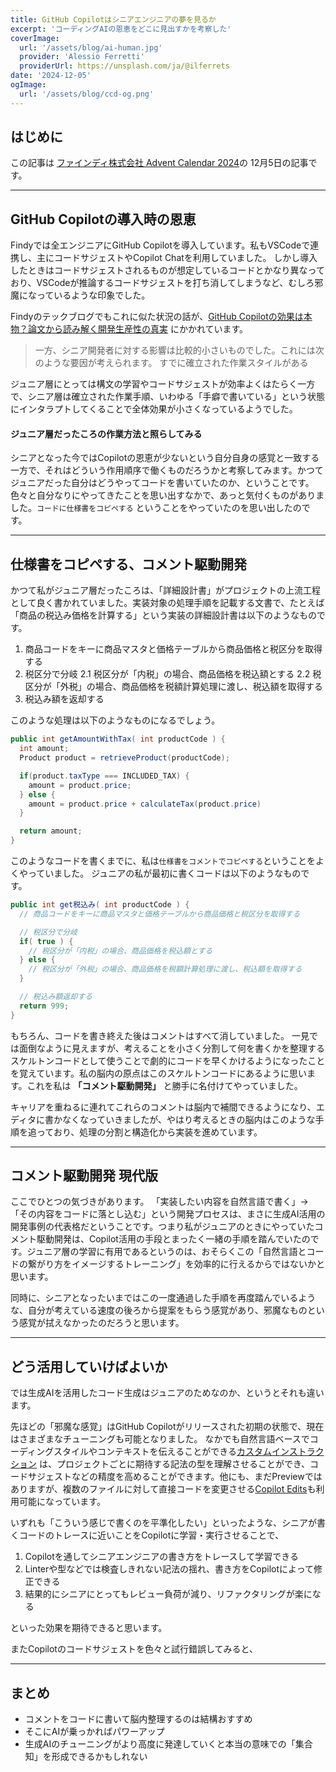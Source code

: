 ```yaml
---
title: GitHub Copilotはシニアエンジニアの夢を見るか
excerpt: 'コーディングAIの恩恵をどこに見出すかを考察した'
coverImage:
  url: '/assets/blog/ai-human.jpg'
  provider: 'Alessio Ferretti'
  providerUrl: https://unsplash.com/ja/@ilferrets
date: '2024-12-05'
ogImage:
  url: '/assets/blog/ccd-og.png'
---
```


## はじめに

この記事は [ファインディ株式会社 Advent Calendar 2024](https://adventar.org/calendars/10599)の 12月5日の記事です。

---

## GitHub Copilotの導入時の恩恵

Findyでは全エンジニアにGitHub Copilotを導入しています。私もVSCodeで連携し、主にコードサジェストやCopilot Chatを利用していました。
しかし導入したときはコードサジェストされるものが想定しているコードとかなり異なっており、VSCodeが推論するコードサジェストを打ち消してしまうなど、むしろ邪魔になっているような印象でした。

Findyのテックブログでもこれに似た状況の話が、[GitHub Copilotの効果は本物？論文から読み解く開発生産性の真実](https://tech.findy.co.jp/entry/2024/09/20/090000) にかかれています。

> 一方、シニア開発者に対する影響は比較的小さいものでした。これには次のような要因が考えられます。
> すでに確立された作業スタイルがある

ジュニア層にとっては構文の学習やコードサジェストが効率よくはたらく一方で、シニア層は確立された作業手順、いわゆる「手癖で書いている」という状態にインタラプトしてくることで全体効果が小さくなっているようでした。

#### ジュニア層だったころの作業方法と照らしてみる

シニアとなった今ではCopilotの恩恵が少ないという自分自身の感覚と一致する一方で、それはどういう作用順序で働くものだろうかと考察してみます。かつてジュニアだった自分はどうやってコードを書いていたのか、ということです。色々と自分なりにやってきたことを思い出すなかで、あっと気付くものがありました。`コードに仕様書をコピペする` ということをやっていたのを思い出したのです。

---

## 仕様書をコピペする、コメント駆動開発

かつて私がジュニア層だったころは、「詳細設計書」がプロジェクトの上流工程として良く書かれていました。実装対象の処理手順を記載する文書で、たとえば「商品の税込み価格を計算する」という実装の詳細設計書は以下のようなものです。

1. 商品コードをキーに商品マスタと価格テーブルから商品価格と税区分を取得する
1. 税区分で分岐
   2.1 税区分が「内税」の場合、商品価格を税込額とする
   2.2 税区分が「外税」の場合、商品価格を税額計算処理に渡し、税込額を取得する
1. 税込み額を返却する

このような処理は以下のようなものになるでしょう。

```java
public int getAmountWithTax( int productCode ) {
  int amount;
  Product product = retrieveProduct(productCode);

  if(product.taxType === INCLUDED_TAX) {
    amount = product.price;
  } else {
    amount = product.price + calculateTax(product.price)
  }

  return amount;
}
```

このようなコードを書くまでに、私は`仕様書をコメントでコピペする`ということをよくやっていました。
ジュニアの私が最初に書くコードは以下のようなものです。

```java
public int get税込み( int productCode ) {
  // 商品コードをキーに商品マスタと価格テーブルから商品価格と税区分を取得する

  // 税区分で分岐
  if( true ) {
    // 税区分が「内税」の場合、商品価格を税込額とする
  } else {
    // 税区分が「外税」の場合、商品価格を税額計算処理に渡し、税込額を取得する
  }

  // 税込み額返却する
  return 999;
}
```

もちろん、コードを書き終えた後はコメントはすべて消していました。
一見では面倒なように見えますが、考えることを小さく分割して何を書くかを整理するスケルトンコードとして使うことで劇的にコードを早くかけるようになったことを覚えています。私の脳内の原点はこのスケルトンコードにあるように思います。これを私は **「コメント駆動開発」** と勝手に名付けてやっていました。

キャリアを重ねるに連れてこれらのコメントは脳内で補間できるようになり、エディタに書かなくなっていきましたが、やはり考えるときの脳内はこのような手順を追っており、処理の分割と構造化から実装を進めています。

---

## コメント駆動開発 現代版

ここでひとつの気づきがあります。
「実装したい内容を自然言語で書く」→「その内容をコードに落とし込む」という開発プロセスは、まさに生成AI活用の開発事例の代表格だということです。つまり私がジュニアのときにやっていたコメント駆動開発は、Copilot活用の手段とまったく一緒の手順を踏んでいたのです。ジュニア層の学習に有用であるというのは、おそらくこの「自然言語とコードの繋がり方をイメージするトレーニング」を効率的に行えるからではないかと思います。

同時に、シニアとなったいまではこの一度通過した手順を再度踏んでいるような、自分が考えている速度の後ろから提案をもらう感覚があり、邪魔なものという感覚が拭えなかったのだろうと思います。

---

## どう活用していけばよいか

では生成AIを活用したコード生成はジュニアのためなのか、というとそれも違います。

先ほどの「邪魔な感覚」はGitHub Copilotがリリースされた初期の状態で、現在はさまざまなチューニングも可能となりました。
なかでも自然言語ベースでコーディングスタイルやコンテキストを伝えることができる[カスタムインストラクション](https://code.visualstudio.com/docs/copilot/copilot-customization#_use-a-githubcopilotinstructionsmd-file) は、プロジェクトごとに期待する記法の型を理解させることができ、コードサジェストなどの精度を高めることができます。他にも、まだPreviewではありますが、複数のファイルに対して直接コードを変更させる[Copilot Edits](https://code.visualstudio.com/docs/copilot/copilot-edits)も利用可能になっています。

いずれも「こういう感じで書くのを平準化したい」といったような、シニアが書くコードのトレースに近いことをCopilotに学習・実行させることで、

1. Copilotを通してシニアエンジニアの書き方をトレースして学習できる
1. Linterや型などでは検査しきれない記法の揺れ、書き方をCopilotによって修正できる
1. 結果的にシニアにとってもレビュー負荷が減り、リファクタリングが楽になる

といった効果を期待できると思います。

またCopilotのコードサジェストを色々と試行錯誤してみると、

---

## まとめ

- コメントをコードに書いて脳内整理するのは結構おすすめ
- そこにAIが乗っかればパワーアップ
- 生成AIのチューニングがより高度に発達していくと本当の意味での「集合知」を形成できるかもしれない
